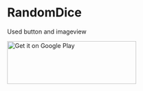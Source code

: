 ﻿# RandomDice

Used button and imageview 



<a href='https://play.google.com/store/apps/details?id=az.gurfdev.bmicalculator&pcampaignid=pcampaignidMKT-Other-global-all-co-prtnr-py-PartBadge-Mar2515-1'><img alt='Get it on Google Play' src='https://play.google.com/intl/en_us/badges/static/images/badges/en_badge_web_generic.png' width="300" height="100"/></a>
